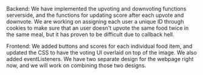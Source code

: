 Backend: We have implemented the upvoting and downvoting functions serverside, and the functions for updating score after each upvote and downvote. We are working on assigning each user a unique ID through cookies to make sure that an user doesn't upvote the same food twice in the same meal, but it has proven to be difficult due to callback hell.

Frontend: We added buttons and scores for each individual food item, and updated the CSS to have the voting UI overlaid on top of the image. We also added eventListeners. We have two separate design for the webpage right now, and we will work on combining those two designs.

